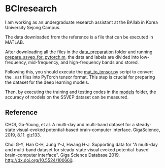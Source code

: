 # BCIresearch
I am working as an undergraduate research assistant at the BAIlab in Korea University Sejong Campus.

The data downloaded from the reference is a file that can be executed in MATLAB.

After downloading all the files in the [data_preparation](data_preparation) folder and running [prepare_ssvep_for_pytorch.m](data_preparation/prepare_ssvep_for_pytorch.m), the data and labels are divided into low-frequency, mid-frequency, and high-frequency bands and stored.

Following this, you should execute the [mat_to_tensor.py](data_preparation/mat_to_tensor.py) script to convert the `.mat` files into PyTorch tensor format. This step is crucial for preparing the dataset for the deep learning models.

Then, by executing the training and testing codes in the [models](models) folder, the accuracy of models on the SSVEP dataset can be measured.

## Reference

CHOI, Ga-Young, et al. A multi-day and multi-band dataset for a steady-state visual-evoked potential–based brain-computer interface. GigaScience, 2019, 8.11: giz133.

Choi G-Y, Han C-H, Jung Y-J, Hwang H-J. Supporting data for "A multi-day and multi-band dataset for steady-state visual evoked potential–based brain-computer interface". Giga Science Database 2019. http://dx.doi.org/10.5524/100660.
